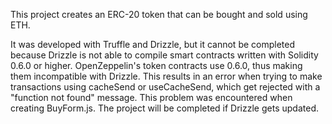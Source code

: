 This project creates an ERC-20 token that can be bought and sold using ETH.  

It was developed with Truffle and Drizzle, but it cannot be completed because Drizzle is not able to compile smart contracts written with Solidity 0.6.0 or higher.  OpenZeppelin's token contracts use 0.6.0, thus making them incompatible with Drizzle.  This results in an error when trying to make transactions using cacheSend or useCacheSend, which get rejected with a "function not found" message.  This problem was encountered when creating BuyForm.js.  The project will be completed if Drizzle gets updated.  
